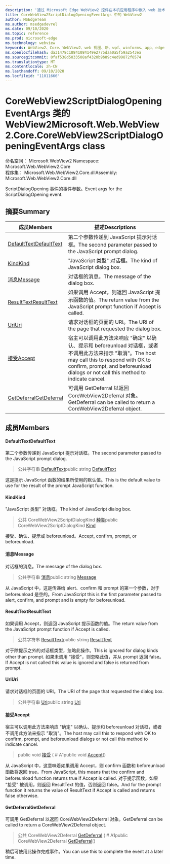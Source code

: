 ```yaml
---
description: '通过 Microsoft Edge WebView2 控件在本机应用程序中嵌入 web 技术 (HTML、CSS 和 JavaScript) '
title: CoreWebView2ScriptDialogOpeningEventArgs 中的 WebView2
author: MSEdgeTeam
ms.author: msedgedevrel
ms.date: 09/10/2020
ms.topic: reference
ms.prod: microsoft-edge
ms.technology: webview
keywords: WebView2、Core、WebView2、web 视图、新、wpf、winforms、app、edge、CoreWebView2、CoreWebView2Controller、浏览器控件、边缘 html、、浏览器控件、边缘 html、WebView2
ms.openlocfilehash: da31478c18841084149e2775daa0a5f59a2543ea
ms.sourcegitcommit: 0faf538d5033508af4320b9b89c4ed99872f0574
ms.translationtype: MT
ms.contentlocale: zh-CN
ms.lasthandoff: 09/10/2020
ms.locfileid: "11011666"
---
```

# <span data-ttu-id="a1c69-104">CoreWebView2ScriptDialogOpeningEventArgs 类的 WebView2</span><span class="sxs-lookup"><span data-stu-id="a1c69-104">Microsoft.Web.WebView2.Core.CoreWebView2ScriptDialogOpeningEventArgs class</span></span> 

<span data-ttu-id="a1c69-105">命名空间： Microsoft WebView2 </span><span class="sxs-lookup"><span data-stu-id="a1c69-105">Namespace: Microsoft.Web.WebView2.Core</span></span>\
<span data-ttu-id="a1c69-106">程序集： Microsoft.Web.WebView2.Core.dll</span><span class="sxs-lookup"><span data-stu-id="a1c69-106">Assembly: Microsoft.Web.WebView2.Core.dll</span></span>

<span data-ttu-id="a1c69-107">ScriptDialogOpening 事件的事件参数。</span><span class="sxs-lookup"><span data-stu-id="a1c69-107">Event args for the ScriptDialogOpening event.</span></span>

## <span data-ttu-id="a1c69-108">摘要</span><span class="sxs-lookup"><span data-stu-id="a1c69-108">Summary</span></span>

 <span data-ttu-id="a1c69-109">成员</span><span class="sxs-lookup"><span data-stu-id="a1c69-109">Members</span></span>                        | <span data-ttu-id="a1c69-110">描述</span><span class="sxs-lookup"><span data-stu-id="a1c69-110">Descriptions</span></span>
--------------------------------|---------------------------------------------
[<span data-ttu-id="a1c69-111">DefaultText</span><span class="sxs-lookup"><span data-stu-id="a1c69-111">DefaultText</span></span>](#defaulttext) | <span data-ttu-id="a1c69-112">第二个参数传递到 JavaScript 提示对话框。</span><span class="sxs-lookup"><span data-stu-id="a1c69-112">The second parameter passed to the JavaScript prompt dialog.</span></span>
[<span data-ttu-id="a1c69-113">Kind</span><span class="sxs-lookup"><span data-stu-id="a1c69-113">Kind</span></span>](#kind) | <span data-ttu-id="a1c69-114">"JavaScript 类型" 对话框。</span><span class="sxs-lookup"><span data-stu-id="a1c69-114">The kind of JavaScript dialog box.</span></span>
[<span data-ttu-id="a1c69-115">消息</span><span class="sxs-lookup"><span data-stu-id="a1c69-115">Message</span></span>](#message) | <span data-ttu-id="a1c69-116">对话框的消息。</span><span class="sxs-lookup"><span data-stu-id="a1c69-116">The message of the dialog box.</span></span>
[<span data-ttu-id="a1c69-117">ResultText</span><span class="sxs-lookup"><span data-stu-id="a1c69-117">ResultText</span></span>](#resulttext) | <span data-ttu-id="a1c69-118">如果调用 Accept，则返回 JavaScript 提示函数的值。</span><span class="sxs-lookup"><span data-stu-id="a1c69-118">The return value from the JavaScript prompt function if Accept is called.</span></span>
[<span data-ttu-id="a1c69-119">Uri</span><span class="sxs-lookup"><span data-stu-id="a1c69-119">Uri</span></span>](#uri) | <span data-ttu-id="a1c69-120">请求对话框的页面的 URI。</span><span class="sxs-lookup"><span data-stu-id="a1c69-120">The URI of the page that requested the dialog box.</span></span>
[<span data-ttu-id="a1c69-121">接受</span><span class="sxs-lookup"><span data-stu-id="a1c69-121">Accept</span></span>](#accept) | <span data-ttu-id="a1c69-122">宿主可以调用此方法来响应 "确定" 以确认、提示和 beforeunload 对话框，或者不调用此方法来指示 "取消"。</span><span class="sxs-lookup"><span data-stu-id="a1c69-122">The host may call this to respond with OK to confirm, prompt, and beforeunload dialogs or not call this method to indicate cancel.</span></span>
[<span data-ttu-id="a1c69-123">GetDeferral</span><span class="sxs-lookup"><span data-stu-id="a1c69-123">GetDeferral</span></span>](#getdeferral) | <span data-ttu-id="a1c69-124">可调用 GetDeferral 以返回 CoreWebView2Deferral 对象。</span><span class="sxs-lookup"><span data-stu-id="a1c69-124">GetDeferral can be called to return a CoreWebView2Deferral object.</span></span>

## <span data-ttu-id="a1c69-125">成员</span><span class="sxs-lookup"><span data-stu-id="a1c69-125">Members</span></span>

#### <span data-ttu-id="a1c69-126">DefaultText</span><span class="sxs-lookup"><span data-stu-id="a1c69-126">DefaultText</span></span> 

<span data-ttu-id="a1c69-127">第二个参数传递到 JavaScript 提示对话框。</span><span class="sxs-lookup"><span data-stu-id="a1c69-127">The second parameter passed to the JavaScript prompt dialog.</span></span>

> <span data-ttu-id="a1c69-128">公共字符串 [DefaultText](#defaulttext)</span><span class="sxs-lookup"><span data-stu-id="a1c69-128">public string [DefaultText](#defaulttext)</span></span>

<span data-ttu-id="a1c69-129">这是提示 JavaScript 函数的结果所使用的默认值。</span><span class="sxs-lookup"><span data-stu-id="a1c69-129">This is the default value to use for the result of the prompt JavaScript function.</span></span>

#### <span data-ttu-id="a1c69-130">Kind</span><span class="sxs-lookup"><span data-stu-id="a1c69-130">Kind</span></span> 

<span data-ttu-id="a1c69-131">"JavaScript 类型" 对话框。</span><span class="sxs-lookup"><span data-stu-id="a1c69-131">The kind of JavaScript dialog box.</span></span>

> <span data-ttu-id="a1c69-132">公共 CoreWebView2ScriptDialogKind [种类](#kind)</span><span class="sxs-lookup"><span data-stu-id="a1c69-132">public CoreWebView2ScriptDialogKind [Kind](#kind)</span></span>

<span data-ttu-id="a1c69-133">接受、确认、提示或 beforeunload。</span><span class="sxs-lookup"><span data-stu-id="a1c69-133">Accept, confirm, prompt, or beforeunload.</span></span>

#### <span data-ttu-id="a1c69-134">消息</span><span class="sxs-lookup"><span data-stu-id="a1c69-134">Message</span></span> 

<span data-ttu-id="a1c69-135">对话框的消息。</span><span class="sxs-lookup"><span data-stu-id="a1c69-135">The message of the dialog box.</span></span>

> <span data-ttu-id="a1c69-136">公共字符串 [消息](#message)</span><span class="sxs-lookup"><span data-stu-id="a1c69-136">public string [Message](#message)</span></span>

<span data-ttu-id="a1c69-137">从 JavaScript 中，这是传递给 alert、confirm 和 prompt 的第一个参数，对于 beforeunload 是空的。</span><span class="sxs-lookup"><span data-stu-id="a1c69-137">From JavaScript this is the first parameter passed to alert, confirm, and prompt and is empty for beforeunload.</span></span>

#### <span data-ttu-id="a1c69-138">ResultText</span><span class="sxs-lookup"><span data-stu-id="a1c69-138">ResultText</span></span> 

<span data-ttu-id="a1c69-139">如果调用 Accept，则返回 JavaScript 提示函数的值。</span><span class="sxs-lookup"><span data-stu-id="a1c69-139">The return value from the JavaScript prompt function if Accept is called.</span></span>

> <span data-ttu-id="a1c69-140">公共字符串 [ResultText](#resulttext)</span><span class="sxs-lookup"><span data-stu-id="a1c69-140">public string [ResultText](#resulttext)</span></span>

<span data-ttu-id="a1c69-141">对于除提示之外的对话框类型，忽略此操作。</span><span class="sxs-lookup"><span data-stu-id="a1c69-141">This is ignored for dialog kinds other than prompt.</span></span> <span data-ttu-id="a1c69-142">如果未调用 "接受"，则忽略此值，并从 prompt 返回 false。</span><span class="sxs-lookup"><span data-stu-id="a1c69-142">If Accept is not called this value is ignored and false is returned from prompt.</span></span>

#### <span data-ttu-id="a1c69-143">Uri</span><span class="sxs-lookup"><span data-stu-id="a1c69-143">Uri</span></span> 

<span data-ttu-id="a1c69-144">请求对话框的页面的 URI。</span><span class="sxs-lookup"><span data-stu-id="a1c69-144">The URI of the page that requested the dialog box.</span></span>

> <span data-ttu-id="a1c69-145">公共字符串 [Uri](#uri)</span><span class="sxs-lookup"><span data-stu-id="a1c69-145">public string [Uri](#uri)</span></span>

#### <span data-ttu-id="a1c69-146">接受</span><span class="sxs-lookup"><span data-stu-id="a1c69-146">Accept</span></span> 

<span data-ttu-id="a1c69-147">宿主可以调用此方法来响应 "确定" 以确认、提示和 beforeunload 对话框，或者不调用此方法来指示 "取消"。</span><span class="sxs-lookup"><span data-stu-id="a1c69-147">The host may call this to respond with OK to confirm, prompt, and beforeunload dialogs or not call this method to indicate cancel.</span></span>

> <span data-ttu-id="a1c69-148">public void [接受](#accept) ( # A1</span><span class="sxs-lookup"><span data-stu-id="a1c69-148">public void [Accept](#accept)()</span></span>

<span data-ttu-id="a1c69-149">从 JavaScript 中，这意味着如果调用 Accept，则 confirm 函数和 beforeunload 函数将返回 true。</span><span class="sxs-lookup"><span data-stu-id="a1c69-149">From JavaScript, this means that the confirm and beforeunload function returns true if Accept is called.</span></span> <span data-ttu-id="a1c69-150">对于提示函数，如果 "接受" 被调用，则返回 ResultText 的值，否则返回 false。</span><span class="sxs-lookup"><span data-stu-id="a1c69-150">And for the prompt function it returns the value of ResultText if Accept is called and returns false otherwise.</span></span>

#### <span data-ttu-id="a1c69-151">GetDeferral</span><span class="sxs-lookup"><span data-stu-id="a1c69-151">GetDeferral</span></span> 

<span data-ttu-id="a1c69-152">可调用 GetDeferral 以返回 CoreWebView2Deferral 对象。</span><span class="sxs-lookup"><span data-stu-id="a1c69-152">GetDeferral can be called to return a CoreWebView2Deferral object.</span></span>

> <span data-ttu-id="a1c69-153">公共 CoreWebView2Deferral [GetDeferral](#getdeferral) ( # A1</span><span class="sxs-lookup"><span data-stu-id="a1c69-153">public CoreWebView2Deferral [GetDeferral](#getdeferral)()</span></span>

<span data-ttu-id="a1c69-154">稍后可使用此操作完成事件。</span><span class="sxs-lookup"><span data-stu-id="a1c69-154">You can use this to complete the event at a later time.</span></span>

